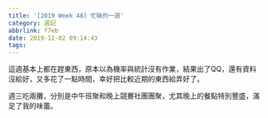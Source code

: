 ```yaml
---
title: '[2019 Week 48] 忙碌的一週'
category: 週記
abbrlink: f7eb
date: 2019-12-02 09:14:43
tags:
---
```

這週基本上都在趕東西，原本以為機率與統計沒有作業，結果出了QQ，還有資料沒給好，又多花了一點時間，幸好把比較近期的東西給弄好了。
<!-- more -->
週三吃兩攤，分別是中午班聚和晚上競賽社團團聚，尤其晚上的餐點特別豐盛，滿足了我的味蕾。